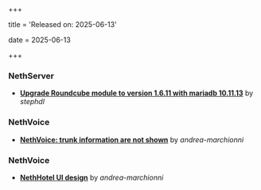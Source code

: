 +++

title = 'Released on: 2025-06-13'

date = 2025-06-13

+++

### NethServer

- **[Upgrade Roundcube module to version 1.6.11 with mariadb 10.11.13](https://github.com/NethServer/dev/issues/7490)** by *stephdl*

### NethVoice

- **[NethVoice: trunk information are not shown](https://github.com/NethServer/dev/issues/7215)** by *andrea-marchionni*

### NethVoice

- **[NethHotel UI design](https://github.com/NethServer/dev/issues/7187)** by *andrea-marchionni*


